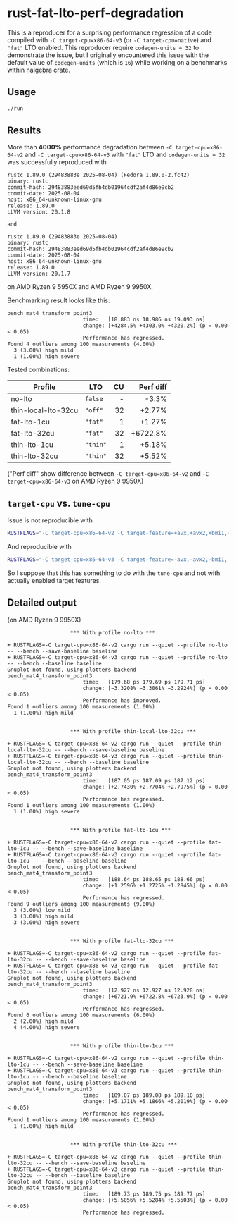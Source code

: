 # rust-fat-lto-perf-degradation

This is a reproducer for a surprising performance regression of a code
compiled with `-C target-cpu=x86-64-v3` (or `-C target-cpu=native`) and
`"fat"` LTO enabled. This reproducer require `codegen-units = 32` to
demonstrate the issue, but I originally encountered this issue with the
default value of `codegen-units` (which is `16`) while working on a
benchmarks within [nalgebra](https://github.com/sebcrozet/nalgebra)
crate.

## Usage

```bash
./run
```

## Results

More than **4000%** performance degradation between `-C target-cpu=x86-64-v2`
and `-C target-cpu=x86-64-v3` with `"fat"` LTO and `codegen-units = 32`
was successfully reproduced with

```text
rustc 1.89.0 (29483883e 2025-08-04) (Fedora 1.89.0-2.fc42)
binary: rustc
commit-hash: 29483883eed69d5fb4db01964cdf2af4d86e9cb2
commit-date: 2025-08-04
host: x86_64-unknown-linux-gnu
release: 1.89.0
LLVM version: 20.1.8

and

rustc 1.89.0 (29483883e 2025-08-04)
binary: rustc
commit-hash: 29483883eed69d5fb4db01964cdf2af4d86e9cb2
commit-date: 2025-08-04
host: x86_64-unknown-linux-gnu
release: 1.89.0
LLVM version: 20.1.7
```

on AMD Ryzen 9 5950X and AMD Ryzen 9 9950X.

Benchmarking result looks like this:

```text
bench_mat4_transform_point3
                        time:   [18.883 ns 18.986 ns 19.093 ns]
                        change: [+4284.5% +4303.0% +4320.2%] (p = 0.00 < 0.05)
                        Performance has regressed.
Found 4 outliers among 100 measurements (4.00%)
  3 (3.00%) high mild
  1 (1.00%) high severe
```

Tested combinations:

| Profile | LTO | CU | Perf diff |
|---------|-----|----:|----------:|
| no-lto | `false` | - | -3.3% |
| thin-local-lto-32cu | `"off"` | 32 | +2.77% |
| fat-lto-1cu | `"fat"` | 1 | +1.27% |
| fat-lto-32cu | `"fat"` | 32 | +6722.8% |
| thin-lto-1cu | `"thin"` | 1 | +5.18% |
| thin-lto-32cu | `"thin"` | 32 | +5.52% |

("Perf diff" show difference between `-C target-cpu=x86-64-v2`
and `-C target-cpu=x86-64-v3` on AMD Ryzen 9 9950X)

## `target-cpu` vs. `tune-cpu`

Issue is not reproducible with

```bash
RUSTFLAGS="-C target-cpu=x86-64-v2 -C target-feature=+avx,+avx2,+bmi1,+bmi2,+f16c,+fma,+lzcnt,+movbe,+xsave"
```

And reproducible with

```bash
RUSTFLAGS="-C target-cpu=x86-64-v3 -C target-feature=-avx,-avx2,-bmi1,-bmi2,-f16c,-fma,-lzcnt,-movbe,-xsave" cargo run --quiet --profile "fat-lto-32cu" -- --bench --baseline baseline
```

So I suppose that this has something to do with the `tune-cpu` and not with actually enabled target features.

## Detailed output

(on AMD Ryzen 9 9950X)

```text
                    *** With profile no-lto ***

+ RUSTFLAGS=-C target-cpu=x86-64-v2 cargo run --quiet --profile no-lto -- --bench --save-baseline baseline
+ RUSTFLAGS=-C target-cpu=x86-64-v3 cargo run --quiet --profile no-lto -- --bench --baseline baseline
Gnuplot not found, using plotters backend
bench_mat4_transform_point3
                        time:   [179.68 ps 179.69 ps 179.71 ps]
                        change: [−3.3208% −3.3061% −3.2924%] (p = 0.00 < 0.05)
                        Performance has improved.
Found 1 outliers among 100 measurements (1.00%)
  1 (1.00%) high mild


                    *** With profile thin-local-lto-32cu ***

+ RUSTFLAGS=-C target-cpu=x86-64-v2 cargo run --quiet --profile thin-local-lto-32cu -- --bench --save-baseline baseline
+ RUSTFLAGS=-C target-cpu=x86-64-v3 cargo run --quiet --profile thin-local-lto-32cu -- --bench --baseline baseline
Gnuplot not found, using plotters backend
bench_mat4_transform_point3
                        time:   [187.05 ps 187.09 ps 187.12 ps]
                        change: [+2.7430% +2.7704% +2.7975%] (p = 0.00 < 0.05)
                        Performance has regressed.
Found 1 outliers among 100 measurements (1.00%)
  1 (1.00%) high severe


                    *** With profile fat-lto-1cu ***

+ RUSTFLAGS=-C target-cpu=x86-64-v2 cargo run --quiet --profile fat-lto-1cu -- --bench --save-baseline baseline
+ RUSTFLAGS=-C target-cpu=x86-64-v3 cargo run --quiet --profile fat-lto-1cu -- --bench --baseline baseline
Gnuplot not found, using plotters backend
bench_mat4_transform_point3
                        time:   [188.64 ps 188.65 ps 188.66 ps]
                        change: [+1.2596% +1.2725% +1.2845%] (p = 0.00 < 0.05)
                        Performance has regressed.
Found 9 outliers among 100 measurements (9.00%)
  3 (3.00%) low mild
  3 (3.00%) high mild
  3 (3.00%) high severe


                    *** With profile fat-lto-32cu ***

+ RUSTFLAGS=-C target-cpu=x86-64-v2 cargo run --quiet --profile fat-lto-32cu -- --bench --save-baseline baseline
+ RUSTFLAGS=-C target-cpu=x86-64-v3 cargo run --quiet --profile fat-lto-32cu -- --bench --baseline baseline
Gnuplot not found, using plotters backend
bench_mat4_transform_point3
                        time:   [12.927 ns 12.927 ns 12.928 ns]
                        change: [+6721.9% +6722.8% +6723.9%] (p = 0.00 < 0.05)
                        Performance has regressed.
Found 6 outliers among 100 measurements (6.00%)
  2 (2.00%) high mild
  4 (4.00%) high severe


                    *** With profile thin-lto-1cu ***

+ RUSTFLAGS=-C target-cpu=x86-64-v2 cargo run --quiet --profile thin-lto-1cu -- --bench --save-baseline baseline
+ RUSTFLAGS=-C target-cpu=x86-64-v3 cargo run --quiet --profile thin-lto-1cu -- --bench --baseline baseline
Gnuplot not found, using plotters backend
bench_mat4_transform_point3
                        time:   [189.07 ps 189.08 ps 189.10 ps]
                        change: [+5.1711% +5.1866% +5.2019%] (p = 0.00 < 0.05)
                        Performance has regressed.
Found 1 outliers among 100 measurements (1.00%)
  1 (1.00%) high mild


                    *** With profile thin-lto-32cu ***

+ RUSTFLAGS=-C target-cpu=x86-64-v2 cargo run --quiet --profile thin-lto-32cu -- --bench --save-baseline baseline
+ RUSTFLAGS=-C target-cpu=x86-64-v3 cargo run --quiet --profile thin-lto-32cu -- --bench --baseline baseline
Gnuplot not found, using plotters backend
bench_mat4_transform_point3
                        time:   [189.73 ps 189.75 ps 189.77 ps]
                        change: [+5.5056% +5.5284% +5.5503%] (p = 0.00 < 0.05)
                        Performance has regressed.
```
